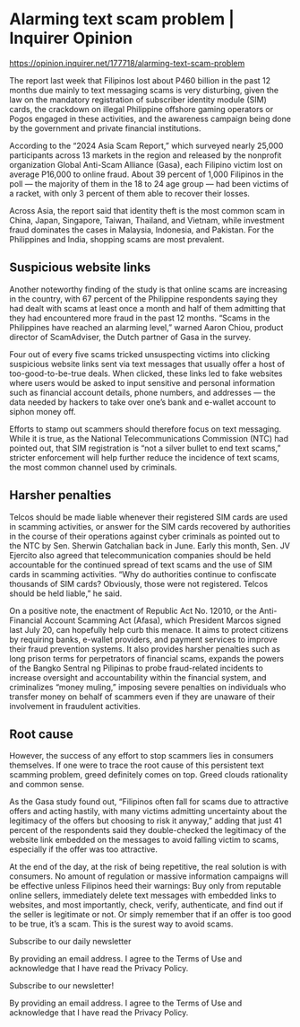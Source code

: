 # Alarming text scam problem | Inquirer Opinion

https://opinion.inquirer.net/177718/alarming-text-scam-problem



The report last week that Filipinos lost about P460 billion in the past 12 months due mainly to text messaging scams is very disturbing, given the law on the mandatory registration of subscriber identity module (SIM) cards, the crackdown on illegal Philippine offshore gaming operators or Pogos engaged in these activities, and the awareness campaign being done by the government and private financial institutions.

According to the “2024 Asia Scam Report,” which surveyed nearly 25,000 participants across 13 markets in the region and released by the nonprofit organization Global Anti-Scam Alliance (Gasa), each Filipino victim lost on average P16,000 to online fraud. About 39 percent of 1,000 Filipinos in the poll — the majority of them in the 18 to 24 age group — had been victims of a racket, with only 3 percent of them able to recover their losses.

Across Asia, the report said that identity theft is the most common scam in China, Japan, Singapore, Taiwan, Thailand, and Vietnam, while investment fraud dominates the cases in Malaysia, Indonesia, and Pakistan. For the Philippines and India, shopping scams are most prevalent.



##  Suspicious website links



Another noteworthy finding of the study is that online scams are increasing in the country, with 67 percent of the Philippine respondents saying they had dealt with scams at least once a month and half of them admitting that they had encountered more fraud in the past 12 months. “Scams in the Philippines have reached an alarming level,” warned Aaron Chiou, product director of ScamAdviser, the Dutch partner of Gasa in the survey.

Four out of every five scams tricked unsuspecting victims into clicking suspicious website links sent via text messages that usually offer a host of too-good-to-be-true deals. When clicked, these links led to fake websites where users would be asked to input sensitive and personal information such as financial account details, phone numbers, and addresses — the data needed by hackers to take over one’s bank and e-wallet account to siphon money off.

Efforts to stamp out scammers should therefore focus on text messaging. While it is true, as the National Telecommunications Commission (NTC) had pointed out, that SIM registration is “not a silver bullet to end text scams,” stricter enforcement will help further reduce the incidence of text scams, the most common channel used by criminals.



##  Harsher penalties



Telcos should be made liable whenever their registered SIM cards are used in scamming activities, or answer for the SIM cards recovered by authorities in the course of their operations against cyber criminals as pointed out to the NTC by Sen. Sherwin Gatchalian back in June. Early this month, Sen. JV Ejercito also agreed that telecommunication companies should be held accountable for the continued spread of text scams and the use of SIM cards in scamming activities. “Why do authorities continue to confiscate thousands of SIM cards? Obviously, those were not registered. Telcos should be held liable,” he said.

On a positive note, the enactment of Republic Act No. 12010, or the Anti-Financial Account Scamming Act (Afasa), which President Marcos signed last July 20, can hopefully help curb this menace. It aims to protect citizens by requiring banks, e-wallet providers, and payment services to improve their fraud prevention systems. It also provides harsher penalties such as long prison terms for perpetrators of financial scams, expands the powers of the Bangko Sentral ng Pilipinas to probe fraud-related incidents to increase oversight and accountability within the financial system, and criminalizes “money muling,” imposing severe penalties on individuals who transfer money on behalf of scammers even if they are unaware of their involvement in fraudulent activities.



##  Root cause



However, the success of any effort to stop scammers lies in consumers themselves. If one were to trace the root cause of this persistent text scamming problem, greed definitely comes on top. Greed clouds rationality and common sense. 

As the Gasa study found out, “Filipinos often fall for scams due to attractive offers and acting hastily, with many victims admitting uncertainty about the legitimacy of the offers but choosing to risk it anyway,” adding that just 41 percent of the respondents said they double-checked the legitimacy of the website link embedded on the messages to avoid falling victim to scams, especially if the offer was too attractive.

At the end of the day, at the risk of being repetitive, the real solution is with consumers. No amount of regulation or massive information campaigns will be effective unless Filipinos heed their warnings: Buy only from reputable online sellers, immediately delete text messages with embedded links to websites, and most importantly, check, verify, authenticate, and find out if the seller is legitimate or not. Or simply remember that if an offer is too good to be true, it’s a scam. This is the surest way to avoid scams.

Subscribe to our daily newsletter

By providing an email address. I agree to the Terms of Use and acknowledge that I have read the Privacy Policy.

Subscribe to our newsletter!

By providing an email address. I agree to the Terms of Use and acknowledge that I have read the Privacy Policy.